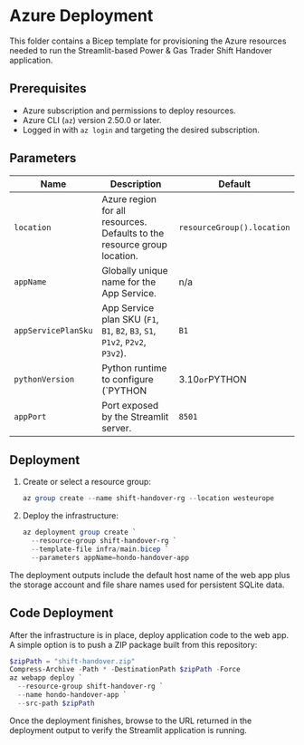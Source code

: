 # Azure Deployment

This folder contains a Bicep template for provisioning the Azure resources needed to run the Streamlit-based Power & Gas Trader Shift Handover application.

## Prerequisites
- Azure subscription and permissions to deploy resources.
- Azure CLI (`az`) version 2.50.0 or later.
- Logged in with `az login` and targeting the desired subscription.

## Parameters
| Name | Description | Default |
| --- | --- | --- |
| `location` | Azure region for all resources. Defaults to the resource group location. | `resourceGroup().location` |
| `appName` | Globally unique name for the App Service. | n/a |
| `appServicePlanSku` | App Service plan SKU (`F1`, `B1`, `B2`, `B3`, `S1`, `P1v2`, `P2v2`, `P3v2`). | `B1` |
| `pythonVersion` | Python runtime to configure (`PYTHON|3.10` or `PYTHON|3.11`). | `PYTHON|3.11` |
| `appPort` | Port exposed by the Streamlit server. | `8501` |

## Deployment
1. Create or select a resource group:
   ```powershell
   az group create --name shift-handover-rg --location westeurope
   ```
2. Deploy the infrastructure:
   ```powershell
   az deployment group create `
     --resource-group shift-handover-rg `
     --template-file infra/main.bicep `
     --parameters appName=hondo-handover-app
   ```

The deployment outputs include the default host name of the web app plus the storage account and file share names used for persistent SQLite data.

## Code Deployment
After the infrastructure is in place, deploy application code to the web app. A simple option is to push a ZIP package built from this repository:
```powershell
$zipPath = "shift-handover.zip"
Compress-Archive -Path * -DestinationPath $zipPath -Force
az webapp deploy `
  --resource-group shift-handover-rg `
  --name hondo-handover-app `
  --src-path $zipPath
```

Once the deployment finishes, browse to the URL returned in the deployment output to verify the Streamlit application is running.
